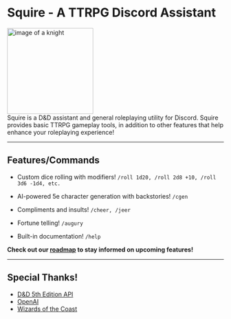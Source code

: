 # Squire - A TTRPG Discord Assistant
<img src="assets/squire_bust.png" alt="image of a knight" width="200" /><br />
Squire is a D&D assistant and general roleplaying utility for Discord. Squire provides basic TTRPG gameplay tools, in addition to other features that help enhance your roleplaying experience!

***

## Features/Commands
- Custom dice rolling with modifiers!
`/roll 1d20, /roll 2d8 +10, /roll 3d6 -1d4, etc.`

- AI-powered 5e character generation with backstories!
`/cgen`

- Compliments and insults!
`/cheer, /jeer`

- Fortune telling!
`/augury`

- Built-in documentation!
`/help`

**Check out our [roadmap](https://github.com/users/shouldworkright/projects/2) to stay informed on upcoming features!**

***

## Special Thanks!
- [D&D 5th Edition API](https://github.com/5e-bits/5e-srd-api)
- [OpenAI](https://openai.com/)
- [Wizards of the Coast](https://company.wizards.com/en)